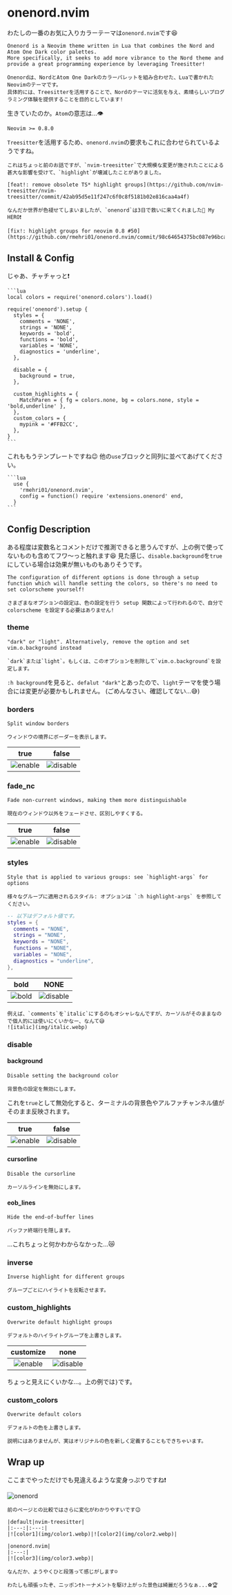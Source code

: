 # onenord.nvim

わたしの一番のお気に入りカラーテーマは`onenord.nvim`です😆

```admonish info title = "[onenord.nvim](https://github.com/rmehri01/onenord.nvim)"
Onenord is a Neovim theme written in Lua that combines the Nord and Atom One Dark color palettes.
More specifically, it seeks to add more vibrance to the Nord theme and provide a great programming experience by leveraging Treesitter!

Onenordは、NordとAtom One Darkのカラーパレットを組み合わせた、Luaで書かれたNeovimのテーマです。
具体的には、Treesitterを活用することで、Nordのテーマに活気を与え、素晴らしいプログラミング体験を提供することを目的としています!
```

生きていたのか。`Atom`の意志は...👁️

```admonish abstract title="Requirements"
Neovim >= 0.8.0
```

`Treesitter`を活用するため、`onenord.nvim`の要求もこれに合わせられているようですね。

```admonish note
これはちょっと前のお話ですが、`nvim-treesitter`で大規模な変更が施されたことによる甚大な影響を受けて、`highlight`が壊滅したことがありました。

[feat!: remove obsolete TS* highlight groups](https://github.com/nvim-treesitter/nvim-treesitter/commit/42ab95d5e11f247c6f0c8f5181b02e816caa4a4f)

なんだか世界が色褪せてしまいましたが、`onenord`は3日で救いに来てくれました🤗 My HERO❗

[fix!: highlight groups for neovim 0.8 #50](https://github.com/rmehri01/onenord.nvim/commit/98c64654375bc087e96bca08fd194066d778717c)
```

## Install & Config

じゃあ、チャチャっと❗

~~~admonish example title="extensions/onenord.lua"
```lua
local colors = require('onenord.colors').load()

require('onenord').setup {
  styles = {
    comments = 'NONE',
    strings = 'NONE',
    keywords = 'bold',
    functions = 'bold',
    variables = 'NONE',
    diagnostics = 'underline',
  },

  disable = {
    background = true,
  },

  custom_highlights = {
    MatchParen = { fg = colors.none, bg = colors.none, style = 'bold,underline' },
  },
  custom_colors = {
    mypink = '#FFB2CC',
  },
}
```
~~~

これももうテンプレートですね😉 他の`use`ブロックと同列に並べてあげてください。

~~~admonish example title="extensions/init.lua"
```lua
  use {
    'rmehri01/onenord.nvim',
    config = function() require 'extensions.onenord' end,
  }
```
~~~

## Config Description

ある程度は変数名とコメントだけで推測できると思うんですが、上の例で使ってないものも含めてフワ〜っと触れます😆
見た感じ、`disable.background`を`true`にしている場合は効果が無いものもありそうです。

~~~admonish info title="[Configuration](https://github.com/rmehri01/onenord.nvim#configuration)"
The configuration of different options is done through a setup function which will handle setting the colors, so there's no need to set colorscheme yourself!

さまざまなオプションの設定は、色の設定を行う setup 関数によって行われるので、自分で colorscheme を設定する必要はありません!
~~~

### theme
```
"dark" or "light". Alternatively, remove the option and set vim.o.background instead

`dark`または`light`。もしくは、このオプションを削除して`vim.o.background`を設定します。
```

`:h background`を見ると、`defalut "dark"`とあったので、`light`テーマを使う場合には変更が必要かもしれません。
(ごめんなさい、確認してない...😅)

### borders
```
Split window borders

ウィンドウの境界にボーダーを表示します。
```

|true|false|
|:---:|:---:|
|![enable](img/borders-true.webp)|![disable](img/borders-false.webp)|

### fade_nc
```
Fade non-current windows, making them more distinguishable

現在のウィンドウ以外をフェードさせ、区別しやすくする。
```

|true|false|
|:---:|:---:|
|![enable](img/fade_nc-true.webp)|![disable](img/fade_nc-false.webp)|

### styles
```
Style that is applied to various groups: see `highlight-args` for options

様々なグループに適用されるスタイル: オプションは `:h highlight-args` を参照してください。
```

```lua
-- 以下はデフォルト値です。
styles = {
  comments = "NONE",
  strings = "NONE",
  keywords = "NONE",
  functions = "NONE",
  variables = "NONE",
  diagnostics = "underline",
},
```

|bold|NONE|
|:---:|:---:|
|![bold](img/style-bold.webp)|![disable](img/style-none.webp)|

```admonish note
例えば、`comments`を`italic`にするのもオシャレなんですが、カーソルがそのままなので個人的には使いにくいかなー、なんて😅
![italic](img/italic.webp)
```

### disable

#### background
```
Disable setting the background color

背景色の設定を無効にします。
```

これを`true`として無効化すると、ターミナルの背景色やアルファチャンネル値がそのまま反映されます。

|true|false|
|:---:|:---:|
|![enable](img/background-true.webp)|![disable](img/background-false.webp)|

#### cursorline
```
Disable the cursorline

カーソルラインを無効にします。
```

#### eob_lines
```
Hide the end-of-buffer lines

バッファ終端行を隠します。
```

...これちょっと何かわからなかった...😿

### inverse
```
Inverse highlight for different groups

グループごとにハイライトを反転させます。
```

### custom_highlights
```
Overwrite default highlight groups

デフォルトのハイライトグループを上書きします。
```

|customize|none|
|:---:|:---:|
|![enable](img/custom_highlight.webp)|![disable](img/custom_highlight-none.webp)|

ちょっと見えにくいかな...。上の例では`}`です。

### custom_colors
```
Overwrite default colors

デフォルトの色を上書きします。
```

```admonish note
説明にはありませんが、実はオリジナルの色を新しく定義することもできちゃいます。
```

## Wrap up

ここまでやっただけでも見違えるような変身っぷりですね❗

![onenord](img/onenord.webp)

```admonish note
前のページとの比較ではさらに変化がわかりやすいです😉

|default|nvim-treesitter|
|:---:|:---:|
|![color1](img/color1.webp)|![color2](img/color2.webp)|

|onenord.nvim|
|:---:|
|![color3](img/color3.webp)|
```

```admonish success
なんだか、ようやくひと段落って感じがします☺️

わたしも頑張ったぞ、ニッポン❗トーナメントを駆け上がった景色は綺麗だろうなぁ...⚽🏆
```
